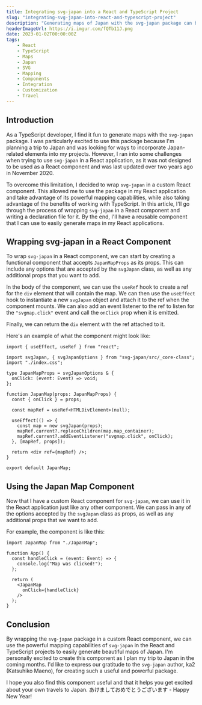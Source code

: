 ```yaml
---
title: Integrating svg-japan into a React and TypeScript Project
slug: "integrating-svg-japan-into-react-and-typescript-project"
description: "Generating maps of Japan with the svg-japan package can be a fun and powerful way to visualize data, but using it in a React application can be challenging. In this article, we'll show you how to wrap svg-japan in a custom React component and use it in a React and TypeScript project. By the end, you'll have a reusable map component that you can easily incorporate into your own projects."
headerImageUrl: https://i.imgur.com/fQTb11J.png
date: 2023-01-02T00:00:00Z
tags:
    - React
    - TypeScript
    - Maps
    - Japan
    - SVG
    - Mapping
    - Components
    - Integration
    - Customization
    - Travel
---
```


## Introduction

As a TypeScript developer, I find it fun to generate maps with the `svg-japan` package. I was particularly excited to use this package because I'm planning a trip to Japan and was looking for ways to incorporate Japan-related elements into my projects. However, I ran into some challenges when trying to use `svg-japan` in a React application, as it was not designed to be used as a React component and was last updated over two years ago in November 2020.

To overcome this limitation, I decided to wrap `svg-japan` in a custom React component. This allowed me to use the package in my React application and take advantage of its powerful mapping capabilities, while also taking advantage of the benefits of working with TypeScript. In this article, I'll go through the process of wrapping `svg-japan` in a React component and writing a declaration file for it. By the end, I'll have a reusable component that I can use to easily generate maps in my React applications.

## Wrapping svg-japan in a React Component

To wrap `svg-japan` in a React component, we can start by creating a functional component that accepts `JapanMapProps` as its props. This can include any options that are accepted by the `svgJapan` class, as well as any additional props that you want to add.

In the body of the component, we can use the `useRef` hook to create a ref for the `div` element that will contain the map. We can then use the `useEffect` hook to instantiate a new `svgJapan` object and attach it to the ref when the component mounts. We can also add an event listener to the ref to listen for the `"svgmap.click"` event and call the `onClick` prop when it is emitted.

Finally, we can return the `div` element with the ref attached to it.

Here's an example of what the component might look like:

```tsx
import { useEffect, useRef } from "react";

import svgJapan, { svgJapanOptions } from "svg-japan/src/_core-class";
import "./index.css";

type JapanMapProps = svgJapanOptions & {
  onClick: (event: Event) => void;
};

function JapanMap(props: JapanMapProps) {
  const { onClick } = props;

  const mapRef = useRef<HTMLDivElement>(null);

  useEffect(() => {
    const map = new svgJapan(props);
    mapRef.current?.replaceChildren(map.map_container);
    mapRef.current?.addEventListener("svgmap.click", onClick);
  }, [mapRef, props]);

  return <div ref={mapRef} />;
}

export default JapanMap;
```

## Using the Japan Map Component
Now that I have a custom React component for `svg-japan`, we can use it in the React application just like any other component. We can pass in any of the options accepted by the `svgJapan` class as props, as well as any additional props that we want to add.

For example, the component is like this:

```tsx
import JapanMap from "./JapanMap";

function App() {
  const handleClick = (event: Event) => {
    console.log("Map was clicked!");
  };

  return (
    <JapanMap
      onClick={handleClick}
    />
  );
}
```

## Conclusion

By wrapping the `svg-japan` package in a custom React component, we can use the powerful mapping capabilities of `svg-japan` in the React and TypeScript projects to easily generate beautiful maps of Japan. I'm personally excited to create this component as I plan my trip to Japan in the coming months. I'd like to express our gratitude to the `svg-japan` author, ka2 (Katsuhiko Maeno), for creating such a useful and powerful package.

I hope you also find this component useful and that it helps you get excited about your own travels to Japan. あけましておめでとうございます - Happy New Year!